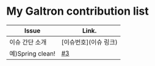 My Galtron contribution list
============================
| Issue | Link. |
|------------------------|---------|
| 이슈 간단 소개 | [이슈번호](이슈 링크) |
|예)Spring clean! | [#3](https://github.com/ji-yoon-e/midterm/issues/3)|


